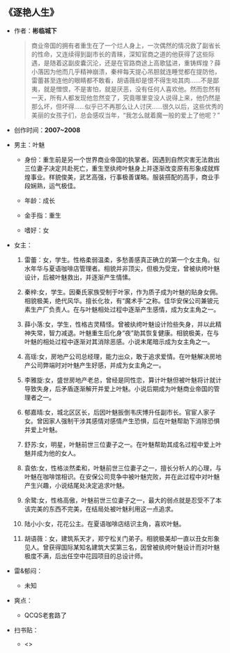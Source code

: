 ## 《逐艳人生》

- 作者：**彬临城下**
  
    > 商业帝国的拥有者重生在了一个烂人身上，一次偶然的情况救了副省长的性命，又连续得到副市长的青睐，深知官商之道的他获得了这些际遇，是随着这副皮囊沉沦，还是在官路商途上高歌猛进，重铸辉煌？薛小落因为他而几乎精神崩溃，秦梓每天提心吊胆就连睡觉都在提防他，雷蕾甚至连他的眼睛都不敢看，胡语薇却是恨不得生啖其肉……不是鄙夷，就是憎恨，不是害怕，就是厌恶，没有任何人喜欢他。然而忽然有一天，所有人都发现他忽然变了，究竟哪里变没人说得上来，他仍然是那么坏，但坏得……似乎已不再那么让人讨厌……很久以后，这些优秀的美丽的女孩子们，总会感叹当年，“我怎么就着魔一般的爱上了他呢？”

- 创作时间：**2007~2008**

- 男主：叶魅

  * 身份：重生前是另一个世界商业帝国的执掌者。因遇到自然灾害无法救出三位妻子决定共赴死亡，重生至纨绔叶魅身上并逐渐改变原有形象成就辉煌事业。样貌俊美，武艺高强，行事极善谋略。服装搭配的高手，商业手段娴熟，运气极佳。
  
  * 年龄：成长
  * 金手指：重生
  * 嗜好：女

- 女主：

  1. 雷蕾：女，学生。性格柔弱温柔，多愁善感真正确立的第一个女主角。似水年华与夏语咖啡店管理者。相貌并非顶尖，但极为受宠，曾被纨绔叶魅设计，后被叶魅救出，并逐渐产生情愫。

  2. 秦梓:女，学生。因秦氏家族受制于叶家，作为质子成为叶魅的贴身女佣。相貌极美，绝代风华。擅长化妆，有“魔术手”之称。佳华安保公司兼铍元素生产厂负责人。在与叶魅相处过程中逐渐产生感情，成为女主角之一。
  3. 薛小落:女，学生，性格古灵精怪。曾被纨绔叶魅设计险些失身，并以此精神失常，智力减退。叶魅重生后化身“夜”助其恢复健康。相貌极美，在与叶魅的相处过程中逐渐对其消除恶感。小说末尾暗示成为女主角之一。
  4. 高瑶:女，房地产公司总经理，能力出众，敢于追求爱情。在叶魅解决房地产公司弊端时对叶魅产生好感，并成为女主角之一。
  5. 李雅旋:女，盛世房地产老总，曾经是同性恋，算计叶魅但被叶魅将计就计导致失身，后矛盾逐渐解开并爱上叶魅。小说后期成为叶魅商业帝国的管理者之一。
  6. 郁嘉晴:女，城北区区长，后因叶魅扳倒韦庆博升任副市长。官宦人家子女。曾因家人强制干涉其感情对感情产生恐惧，后在叶魅帮助下消除恐惧并爱上叶魅。
  7. 舒苏:女，明星，叶魅前世三位妻子之一。在叶魅帮助其成名过程中爱上叶魅并成为他的女人。
  8. 袁依:女，性格淡然柔和，叶魅前世三位妻子之一，擅长分析人的心理，与叶魅在咖啡馆相识。在安保公司竞争中被叶魅完败，并在此过程中对叶魅产生兴趣，小说结尾处决定追求叶魅。
  9. 余鹭:女，性格高傲，叶魅前世三位妻子之一，最大的弱点就是忍受不了本该完美的东西不完美，在结局处被叶魅利用这一点追求。
  10. 陆小小:女，花花公主。在夏语咖啡店结识主角，喜欢叶魅。
  11. 胡语薇：女，建筑系天才，郑宁松关门弟子。相貌极美却一直以丑女形象见人。曾获得国际某知名建筑大奖第三名，因曾被纨绔叶魅设计而对叶魅极度不满，后出任空中花园项目的总设计师。

- 雷&郁闷：

  * 未知

- 爽点：
  
  * QCQS老套路了

- 扫书贴：
  
  * <>